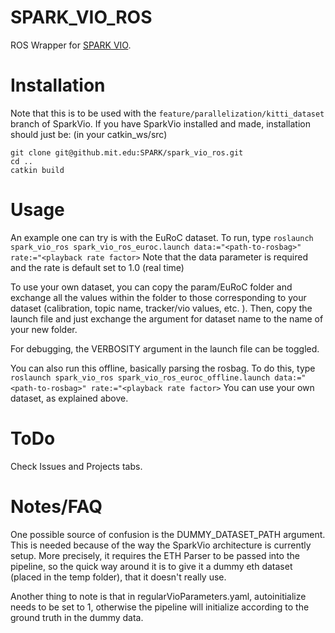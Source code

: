 # SPARK_VIO_ROS
ROS Wrapper for [SPARK VIO](https://github.mit.edu/SPARK/VIO).

# Installation
Note that this is to be used with the `feature/parallelization/kitti_dataset` branch of SparkVio. If you have SparkVio installed and made, installation should just be: (in your catkin_ws/src) 
```
git clone git@github.mit.edu:SPARK/spark_vio_ros.git
cd ..
catkin build
```

# Usage
An example one can try is with the EuRoC dataset. To run, type 
`roslaunch spark_vio_ros spark_vio_ros_euroc.launch data:="<path-to-rosbag>" rate:="<playback rate factor>`
Note that the data parameter is required and the rate is default set to 1.0 (real time)

To use your own dataset, you can copy the param/EuRoC folder and exchange all the values within the folder to those corresponding to your dataset (calibration, topic name, tracker/vio values, etc. ). Then, copy the launch file and just exchange the argument for dataset name to the name of your new folder. 

For debugging, the VERBOSITY argument in the launch file can be toggled. 

You can also run this offline, basically parsing the rosbag. To do this, type
`roslaunch spark_vio_ros spark_vio_ros_euroc_offline.launch data:="<path-to-rosbag>" rate:="<playback rate factor>`
You can use your own dataset, as explained above. 

# ToDo
Check Issues and Projects tabs.

# Notes/FAQ
One possible source of confusion is the DUMMY_DATASET_PATH argument. This is needed because of the way the SparkVio architecture is currently setup. More precisely, it requires the ETH Parser to be passed into the pipeline, so the quick way around it is to give it a dummy eth dataset (placed in the temp folder), that it doesn't really use. 

Another thing to note is that in regularVioParameters.yaml, autoinitialize needs to be set to 1, otherwise the pipeline will initialize according to the ground truth in the dummy data. 
